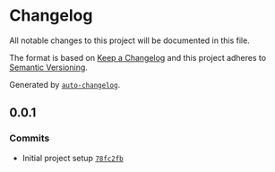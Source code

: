 # Changelog

All notable changes to this project will be documented in this file.

The format is based on [Keep a Changelog](https://keepachangelog.com/en/1.0.0/)
and this project adheres to [Semantic Versioning](https://semver.org/spec/v2.0.0.html).

Generated by [`auto-changelog`](https://github.com/CookPete/auto-changelog).

## 0.0.1

### Commits

- Initial project setup [`78fc2fb`](https://github.com/Immugio/object-utils/commit/78fc2fb59420cc8f5bc223aefd7c3e798a15052b)
